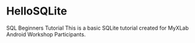 # HelloSQLite
SQL Beginners Tutorial
This is a basic SQLite tutorial created for MyXLab Android Workshop Participants. 
